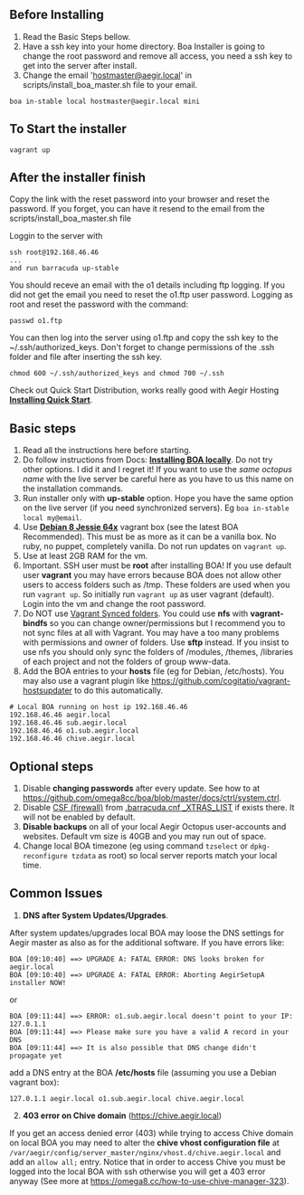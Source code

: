 ## Before Installing
1. Read the Basic Steps bellow.
2. Have a ssh key into your home directory. Boa Installer is going to change the root password and remove all access, you need a ssh key to get into the server after install.
3. Change the email 'hostmaster@aegir.local' in scripts/install_boa_master.sh file to your email.
```
boa in-stable local hostmaster@aegir.local mini
``` 
## To Start the installer
```
vagrant up
``` 
## After the installer finish 
Copy the link with the reset password into your browser and reset the password. If you forget, you can have it resend to the email from the scripts/install_boa_master.sh file

Loggin to the server with
```
ssh root@192.168.46.46
...
and run barracuda up-stable 

``` 
You should receve an email with the o1 details including ftp logging. If you did not get the email you need to reset the o1.ftp user password. Logging as root and reset the password with the command:
```
passwd o1.ftp
``` 
You can then log into the server using o1.ftp and copy the ssh key to the ~/.ssh/authorized_keys.
Don't forget to change permissions of the .ssh folder and file after inserting the ssh key.
```
chmod 600 ~/.ssh/authorized_keys and chmod 700 ~/.ssh
``` 
Check out Quick Start Distribution, works really good with Aegir Hosting  **[Installing Quick Start](https://www.drupal.org/project/quick_start)**.

## Basic steps
1. Read all the instructions here before starting.
2. Do follow instructions from Docs: **[Installing BOA locally](https://github.com/omega8cc/boa/blob/master/docs/INSTALL.txt#L86)**. Do not try other options. I did it and I regret it! If you want to use the _same octopus name_ with the live server be careful here as you have to us this name on the installation commands.
3. Run installer only with **up-stable** option. Hope you have the same option on the live server (if you need synchronized servers). Eg `boa in-stable local my@email`.
4. Use **[Debian 8 Jessie 64x](https://atlas.hashicorp.com/debian/boxes/jessie64)** vagrant box (see the latest BOA Recommended). This must be as more as it can be a vanilla box. No ruby, no puppet, completely vanilla. Do not run updates on `vagrant up`.
5. Use at least 2GB RAM for the vm.
6. Important. SSH user must be **root** after installing BOA! If you use default user **vagrant** you may have errors because BOA does not allow other users to access folders such as /tmp. These folders are used when you run `vagrant up`. So initially run `vagrant up` as user vagrant (default). Login into the vm and change the root password. 
7. Do NOT use [Vagrant Synced folders](http://docs.vagrantup.com/v2/synced-folders/basic_usage.html). You could use **nfs** with **vagrant-bindfs** so you can change owner/permissions but I recommend you to not sync files at all with Vagrant. You may have a too many problems with permissions and owner of folders. Use **sftp** instead. If you insist to use nfs you should only sync the folders of /modules, /themes, /libraries of each project and not the folders of group www-data.
8. Add the BOA entries to your **hosts** file (eg for Debian, /etc/hosts). You may also use a vagrant plugin like https://github.com/cogitatio/vagrant-hostsupdater to do this automatically.
```
# Local BOA running on host ip 192.168.46.46
192.168.46.46 aegir.local
192.168.46.46 sub.aegir.local
192.168.46.46 o1.sub.aegir.local
192.168.46.46 chive.aegir.local
```
## Optional steps
1. Disable **changing passwords** after every update. See how to at https://github.com/omega8cc/boa/blob/master/docs/ctrl/system.ctrl.
2. Disable [CSF (firewall)](https://github.com/omega8cc/boa/blob/master/docs/NOTES.txt) from [.barracuda.cnf _XTRAS_LIST](https://github.com/omega8cc/boa/blob/master/docs/cnf/barracuda.cnf#L28) if exists there. It will not be enabled by default.
3. **Disable backups** on all of your local Aegir Octopus user-accounts and websites. Default vm size is 40GB and you may run out of space.
4. Change local BOA timezone (eg using command `tzselect` or `dpkg-reconfigure tzdata` as root) so local server reports match your local time.

## Common Issues
1) **DNS after System Updates/Upgrades**.

After system updates/upgrades local BOA may loose the DNS settings for Aegir master as also as for the additional software. If you have errors like:

```
BOA [09:10:40] ==> UPGRADE A: FATAL ERROR: DNS looks broken for aegir.local
BOA [09:10:40] ==> UPGRADE A: FATAL ERROR: Aborting AegirSetupA installer NOW!
```
or
```
BOA [09:11:44] ==> ERROR: o1.sub.aegir.local doesn't point to your IP: 127.0.1.1
BOA [09:11:44] ==> Please make sure you have a valid A record in your DNS
BOA [09:11:44] ==> It is also possible that DNS change didn't propagate yet
```

add a DNS entry at the BOA **/etc/hosts** file (assuming you use a Debian vagrant box):

```
127.0.1.1 aegir.local o1.sub.aegir.local chive.aegir.local
```

2) **403 error on Chive domain** (https://chive.aegir.local)

If you get an access denied error (403) while trying to access Chive domain on local BOA you may need to alter the **chive vhost configuration file** at ```/var/aegir/config/server_master/nginx/vhost.d/chive.aegir.local``` and add an ```allow all;``` entry.
Notice that in order to access Chive you must be logged into the local BOA with ssh otherwise you will get a 403 error anyway (See more at https://omega8.cc/how-to-use-chive-manager-323).


